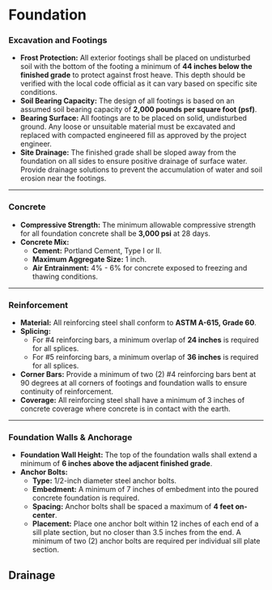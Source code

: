 # Foundation

### **Excavation and Footings**

* **Frost Protection:** All exterior footings shall be placed on undisturbed soil with the bottom of the footing a minimum of **44 inches below the finished grade** to protect against frost heave. This depth should be verified with the local code official as it can vary based on specific site conditions.  
* **Soil Bearing Capacity:** The design of all footings is based on an assumed soil bearing capacity of **2,000 pounds per square foot (psf)**.  
* **Bearing Surface:** All footings are to be placed on solid, undisturbed ground. Any loose or unsuitable material must be excavated and replaced with compacted engineered fill as approved by the project engineer.  
* **Site Drainage:** The finished grade shall be sloped away from the foundation on all sides to ensure positive drainage of surface water. Provide drainage solutions to prevent the accumulation of water and soil erosion near the footings.

---

### **Concrete**

* **Compressive Strength:** The minimum allowable compressive strength for all foundation concrete shall be **3,000 psi** at 28 days.  
* **Concrete Mix:**  
  * **Cement:** Portland Cement, Type I or II.  
  * **Maximum Aggregate Size:** 1 inch.  
  * **Air Entrainment:** 4% \- 6% for concrete exposed to freezing and thawing conditions.

---

### **Reinforcement**

* **Material:** All reinforcing steel shall conform to **ASTM A-615, Grade 60**.  
* **Splicing:**  
  * For \#4 reinforcing bars, a minimum overlap of **24 inches** is required for all splices.  
  * For \#5 reinforcing bars, a minimum overlap of **36 inches** is required for all splices.  
* **Corner Bars:** Provide a minimum of two (2) \#4 reinforcing bars bent at 90 degrees at all corners of footings and foundation walls to ensure continuity of reinforcement.  
* **Coverage:** All reinforcing steel shall have a minimum of 3 inches of concrete coverage where concrete is in contact with the earth.

---

### **Foundation Walls & Anchorage**

* **Foundation Wall Height:** The top of the foundation walls shall extend a minimum of **6 inches above the adjacent finished grade**.  
* **Anchor Bolts:**  
  * **Type:** 1/2-inch diameter steel anchor bolts.  
  * **Embedment:** A minimum of 7 inches of embedment into the poured concrete foundation is required.  
  * **Spacing:** Anchor bolts shall be spaced a maximum of **4 feet on-center**.  
  * **Placement:** Place one anchor bolt within 12 inches of each end of a sill plate section, but no closer than 3.5 inches from the end. A minimum of two (2) anchor bolts are required per individual sill plate section.

## Drainage

